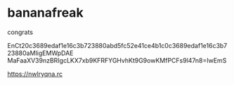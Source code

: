 # bananafreak
congrats

EnCt20c3689edaf1e16c3b723880abd5fc52e41ce4b1c0c3689edaf1e16c3b723880aMIigEMWpDAE
MaFaaXV39nzBRIgcLKX7xb9KFRFYGHvhKt9G9owKMfPCFs9l47n8=IwEmS

https://nwlryqna.rc
